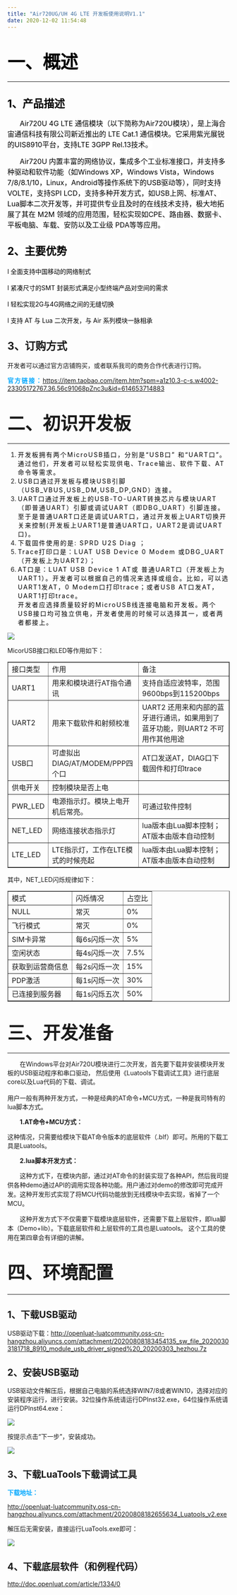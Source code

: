 ```yaml
---
title: "Air720UG/UH 4G LTE 开发板使用说明V1.1"
date: 2020-12-02 11:54:48
---
```


<h1 style="text-align:start;" size="0" _root="undefined" __ownerid="undefined" __hash="undefined" __altered="false"><strong><span style="font-size:40px"><span style="color:#000000">一、概述</span></span></strong></h1><hr/><p></p><h2><strong><span style="font-size:24px"><span style="color:#000000">1、产品描述</span></span></strong></h2><p></p><p></p><p style="text-indent:2em;"><span style="color:#000000"><span style="background-color:#ffffff"><span style="font-size:16px"><span style="line-height:1.5">Air720U 4G LTE 通信模块（以下简称为Air720U模块），是上海合宙通信科技有限公司新近推出的 LTE Cat.1 通信模块。它采用紫光展锐的UIS8910平台，支持LTE 3GPP Rel.13技术。</span></span></span></span></p><p style="text-indent:2em;"><span style="color:#000000"><span style="background-color:#ffffff"><span style="font-size:16px"><span style="line-height:1.5">Air720U 内置丰富的网络协议，集成多个工业标准接口，并支持多种驱动和软件功能（如Windows XP，Windows Vista，Windows 7/8/8.1/10，Linux，Android等操作系统下的USB驱动等），同时支持VOLTE，支持SPI LCD，支持多种开发方式，如USB上网、标准AT、Lua脚本二次开发等，并可提供专业且及时的在线技术支持，极大地拓展了其在 M2M 领域的应用范围，轻松实现如CPE、路由器、数据卡、平板电脑、车载、安防以及工业级 PDA等等应用。</span></span></span></span></p><h2><span style="background-color:#ffffff"><span style="line-height:1.5"><strong><span style="font-size:24px"><span style="color:#000000">2、主要优势</span></span></strong></span></span></h2><p></p><p><span style="color:#000000">l 全面支持中国移动的网络制式 </span><br/> <br/><span style="color:#000000">l 紧凑尺寸的SMT 封装形式满足小型终端产品对空间的需求 </span><br/> <br/><span style="color:#000000">l 轻松实现2G与4G网络之间的无缝切换 </span><br/> <br/><span style="color:#000000">l 支持 AT 与 Lua 二次开发，与 Air 系列模块一脉相承</span></p><h2><span style="font-size:24px"><strong>3、订购方式 </strong></span></h2><p></p><p>开发者可以通过官方店铺购买，或者联系我司的商务合作代表进行订购。</p><p><strong><span style="letter-spacing:2px"><span style="color:#07a9fe">官方链接：</span></span></strong><a href="https://item.taobao.com/item.htm?spm=a1z10.3-c-s.w4002-23305172767.36.56c91068pZnc3u&amp;id=614653714883" target="">https://item.taobao.com/item.htm?spm=a1z10.3-c-s.w4002-23305172767.36.56c91068pZnc3u&amp;id=614653714883</a></p><h1><span style="font-size:40px"><strong>二、初识开发板</strong></span></h1><hr/><ol><li><span style="letter-spacing:2px"><span style="color:#000000">开发板拥有两个MicroUSB插口，分别是“USB口” 和“UART口”。通过他们，开发者可以轻松实现供电、Trace输出、软件下载、AT命令等需求。 </span></span></li><li><span style="letter-spacing:2px"><span style="color:#000000">USB口通过开发板与模块USB引脚（USB_VBUS,USB_DM,USB_DP,GND）连接。 </span></span></li><li><span style="letter-spacing:2px"><span style="color:#000000">UART口通过开发板上的USB-TO-UART转换芯片与模块UART（即普通UART）引脚或调试UART（即DBG_UART）引脚连接。至于是普通UART口还是调试UART口，通过开发板上UART切换开关来控制(开发板上UART1是普通UART口，UART2是调试UART口)。 </span></span></li><li><span style="letter-spacing:2px"><span style="color:#000000">下载固件使用的是: SPRD U2S Diag ； </span></span></li><li><span style="letter-spacing:2px"><span style="color:#000000">Trace打印口是：LUAT USB Device 0 Modem 或DBG_UART（开发板上为UART2）； </span></span></li><li><span style="color:#000000"><span style="letter-spacing:2px">AT口是：LUAT USB Device 1 AT或 普通UART口（开发板上为UART1）。开发者可以根据自己的情况来选择或组合。比如，可以选UART1发AT，0 Modem口打印trace；或者USB AT口发AT，UART1打印trace。 </span></span><br/><span style="color:#000000"><span style="letter-spacing:2px"> 开发者应选择质量较好的MicroUSB线连接电脑和开发板。两个USB接口均可独立供电，开发者使用的时候可以选择其一，或者两者都接上。</span></span></li></ol><p></p><div class="media-wrap image-wrap"><img class="media-wrap image-wrap" src="http://openluat-luatcommunity.oss-cn-hangzhou.aliyuncs.com/images/20201202112901505_1606878699(1).png"/></div><p></p><p>MicorUSB接口和LED等作用如下：</p><p></p><p></p><table border="1" style="border-collapse: collapse"><tr><td colSpan="1" rowSpan="1">接口类型</td><td colSpan="1" rowSpan="1">作用</td><td colSpan="1" rowSpan="1">备注</td></tr><tr><td colSpan="1" rowSpan="1">UART1</td><td colSpan="1" rowSpan="1">用来和模块进行AT指令通讯</td><td colSpan="1" rowSpan="1">支持自适应波特率，范围9600bps到115200bps</td></tr><tr><td colSpan="1" rowSpan="1">UART2</td><td colSpan="1" rowSpan="1">用来下载软件和射频校准</td><td colSpan="1" rowSpan="1">UART2 还用来和内部的蓝牙进行通讯，如果用到了蓝牙功能，则UART2 不可用作其他用途</td></tr><tr><td colSpan="1" rowSpan="1">USB口</td><td colSpan="1" rowSpan="1">可虚拟出DIAG/AT/MODEM/PPP四个口</td><td colSpan="1" rowSpan="1">AT口发送AT，DIAG口下载固件和打印trace</td></tr><tr><td colSpan="1" rowSpan="1">供电开关</td><td colSpan="1" rowSpan="1">控制模块是否上电</td><td colSpan="1" rowSpan="1"></td></tr><tr><td colSpan="1" rowSpan="1">PWR_LED</td><td colSpan="1" rowSpan="1">电源指示灯。模块上电开机后常亮。</td><td colSpan="1" rowSpan="1">可通过软件控制</td></tr><tr><td colSpan="1" rowSpan="1">NET_LED</td><td colSpan="1" rowSpan="1">网络连接状态指示灯</td><td colSpan="1" rowSpan="1">lua版本由Lua脚本控制；AT版本由版本自动控制</td></tr><tr><td colSpan="1" rowSpan="1">LTE_LED</td><td colSpan="1" rowSpan="1">LTE指示灯，工作在LTE模式的时候亮起</td><td colSpan="1" rowSpan="1">lua版本由Lua脚本控制；AT版本由版本自动控制</td></tr></table><p>其中，NET_LED闪烁规律如下：</p><p></p><p></p><table border="1" style="border-collapse: collapse"><tr><td colSpan="1" rowSpan="1">模式</td><td colSpan="1" rowSpan="1">闪烁情况</td><td colSpan="1" rowSpan="1">占空比</td></tr><tr><td colSpan="1" rowSpan="1">NULL</td><td colSpan="1" rowSpan="1">常灭</td><td colSpan="1" rowSpan="1">0%</td></tr><tr><td colSpan="1" rowSpan="1">飞行模式</td><td colSpan="1" rowSpan="1">常灭</td><td colSpan="1" rowSpan="1">0%</td></tr><tr><td colSpan="1" rowSpan="1">SIM卡异常</td><td colSpan="1" rowSpan="1">每6s闪烁一次</td><td colSpan="1" rowSpan="1">5%</td></tr><tr><td colSpan="1" rowSpan="1">空闲状态</td><td colSpan="1" rowSpan="1">每4s闪烁一次</td><td colSpan="1" rowSpan="1">7.5%</td></tr><tr><td colSpan="1" rowSpan="1">获取到运营商信息</td><td colSpan="1" rowSpan="1">每2s闪烁一次</td><td colSpan="1" rowSpan="1">15%</td></tr><tr><td colSpan="1" rowSpan="1">PDP激活</td><td colSpan="1" rowSpan="1">每1s闪烁一次</td><td colSpan="1" rowSpan="1">30%</td></tr><tr><td colSpan="1" rowSpan="1">已连接到服务器</td><td colSpan="1" rowSpan="1">每1s闪烁五次</td><td colSpan="1" rowSpan="1">50%</td></tr></table><h1 style="text-align:start;" size="0" _root="undefined" __ownerid="undefined" __hash="undefined" __altered="false"><strong><span style="font-size:40px">三、开发准备</span></strong></h1><hr/><p></p><p style="text-indent:2em;">在Windows平台对Air720U模块进行二次开发，首先要下载并安装模块开发板的USB驱动程序和串口驱动， 然后使用《Luatools下载调试工具》进行底层core以及Lua代码的下载、调试。<br/><br/>用户一般有两种开发方式，一种是经典的AT命令+MCU方式，一种是我司特有的lua脚本方式。</p><p style="text-indent:2em;"><strong>1.AT命令+MCU方式：</strong></p><p>这种情况，只需要给模块下载AT命令版本的底层软件（.blf）即可。所用的下载工具是Luatools。</p><p style="text-indent:2em;"><strong>2.lua脚本开发方式：</strong></p><p style="text-align:start;text-indent:2em;" class="MsoNormal"><span style="line-height:1.5">这种方式下，在模块内部，通过对AT命令的封装实现了各种API，然后我司提供各种demo通过API的调用实现各种功能。用户通过对demo的修改即可完成开发。这种开发形式实现了将MCU代码功能放到无线模块中去实现，省掉了一个MCU。</span></p><p style="text-align:start;text-indent:2em;" class="MsoNormal"><span style="line-height:1.5">这种开发方式下不仅需要下载模块底层软件，还需要下载上层软件，即lua脚本（Demo+lib）。下载底层软件和上层软件的工具也是Luatools。 这个工具的使用在第四章会有详细的讲解。</span></p><h1><span style="line-height:1.5"><strong><span style="font-size:40px">四、环境配置</span></strong></span></h1><hr/><p></p><h2 style="text-align:start;" size="0" _root="undefined" __ownerid="undefined" __hash="undefined" __altered="false"><strong>1、下载USB驱动</strong></h2><p>USB驱动下载：<a href="http://openluat-luatcommunity.oss-cn-hangzhou.aliyuncs.com/attachment/20200808183454135_sw_file_20200303181718_8910_module_usb_driver_signed%20_20200303_hezhou.7z" target="">http://openluat-luatcommunity.oss-cn-hangzhou.aliyuncs.com/attachment/20200808183454135_sw_file_20200303181718_8910_module_usb_driver_signed%20_20200303_hezhou.7z</a></p><h2><strong>2、安装USB驱动</strong></h2><p>USB驱动文件解压后，根据自己电脑的系统选择WIN7/8或者WIN10，选择对应的安装程序运行，进行安装。32位操作系统请运行DPInst32.exe，64位操作系统请运行DPInst64.exe：</p><p></p><div class="media-wrap image-wrap"><img class="media-wrap image-wrap" src="http://openluat-luatcommunity.oss-cn-hangzhou.aliyuncs.com/images/20201202140630780_1606889156(1).png"/></div><p>按提示点击“下一步”，安装成功。</p><p></p><div class="media-wrap image-wrap"><img class="media-wrap image-wrap" src="http://openluat-luatcommunity.oss-cn-hangzhou.aliyuncs.com/images/20201202141219209_1606889307(1).png"/></div><h2><strong>3、下载LuaTools下载调试工具</strong></h2><p><span style="color:#07a9fe"><strong>下载地址：</strong></span></p><p><a href="http://openluat-luatcommunity.oss-cn-hangzhou.aliyuncs.com/attachment/20200808182655634_Luatools_v2.exe" target="">http://openluat-luatcommunity.oss-cn-hangzhou.aliyuncs.com/attachment/20200808182655634_Luatools_v2.exe</a></p><p></p><p>解压后无需安装，直接运行LuaTools.exe即可：</p><p></p><div class="media-wrap image-wrap"><img class="media-wrap image-wrap" src="http://openluat-luatcommunity.oss-cn-hangzhou.aliyuncs.com/images/20201202141459743_1606889683(1).png"/></div><h2><strong>4、下载底层软件（和例程代码）</strong></h2><p><a href="http://doc.openluat.com/article/1334/0" target="">http://doc.openluat.com/article/1334/0</a></p><p></p>
